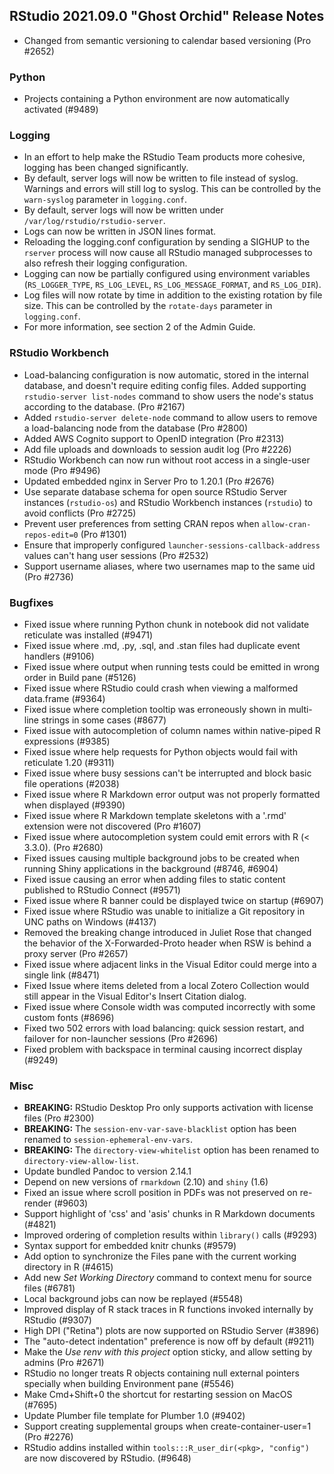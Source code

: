 
## RStudio 2021.09.0 "Ghost Orchid" Release Notes

* Changed from semantic versioning to calendar based versioning (Pro #2652)

### Python

* Projects containing a Python environment are now automatically activated (#9489)


### Logging

* In an effort to help make the RStudio Team products more cohesive, logging has been changed significantly.
* By default, server logs will now be written to file instead of syslog. Warnings and errors will still log to syslog. This can be controlled by the `warn-syslog` parameter in `logging.conf`.
* By default, server logs will now be written under `/var/log/rstudio/rstudio-server`.
* Logs can now be written in JSON lines format.
* Reloading the logging.conf configuration by sending a SIGHUP to the `rserver` process will now cause all RStudio managed subprocesses to also refresh their logging configuration.
* Logging can now be partially configured using environment variables (`RS_LOGGER_TYPE`, `RS_LOG_LEVEL`, `RS_LOG_MESSAGE_FORMAT`, and `RS_LOG_DIR`).
* Log files will now rotate by time in addition to the existing rotation by file size. This can be controlled by the `rotate-days` parameter in `logging.conf`.
* For more information, see section 2 of the Admin Guide.

### RStudio Workbench

* Load-balancing configuration is now automatic, stored in the internal database, and doesn't require editing config files. Added supporting `rstudio-server list-nodes` command to show users the node's status according to the database. (Pro #2167)
* Added `rstudio-server delete-node` command to allow users to remove a load-balancing node from the database (Pro #2800)
* Added AWS Cognito support to OpenID integration (Pro #2313)
* Add file uploads and downloads to session audit log (Pro #2226)
* RStudio Workbench can now run without root access in a single-user mode (Pro #9496)
* Updated embedded nginx in Server Pro to 1.20.1 (Pro #2676)
* Use separate database schema for open source RStudio Server instances (`rstudio-os`) and RStudio Workbench instances (`rstudio`) to avoid conflicts (Pro #2725)
* Prevent user preferences from setting CRAN repos when `allow-cran-repos-edit=0` (Pro #1301)
* Ensure that improperly configured `launcher-sessions-callback-address` values can't hang user sessions (Pro #2532)
* Support username aliases, where two usernames map to the same uid (Pro #2736)

### Bugfixes

* Fixed issue where running Python chunk in notebook did not validate reticulate was installed (#9471)
* Fixed issue where .md, .py, .sql, and .stan files had duplicate event handlers (#9106)
* Fixed issue where output when running tests could be emitted in wrong order in Build pane (#5126)
* Fixed issue where RStudio could crash when viewing a malformed data.frame (#9364)
* Fixed issue where completion tooltip was erroneously shown in multi-line strings in some cases (#8677)
* Fixed issue with autocompletion of column names within native-piped R expressions (#9385)
* Fixed issue where help requests for Python objects would fail with reticulate 1.20 (#9311)
* Fixed issue where busy sessions can't be interrupted and block basic file operations (#2038)
* Fixed issue where R Markdown error output was not properly formatted when displayed (#9390)
* Fixed issue where R Markdown template skeletons with a '.rmd' extension were not discovered (Pro #1607)
* Fixed issue where autocompletion system could emit errors with R (< 3.3.0). (Pro #2680)
* Fixed issues causing multiple background jobs to be created when running Shiny applications in the background (#8746, #6904)
* Fixed issue causing an error when adding files to static content published to RStudio Connect (#9571)
* Fixed issue where R banner could be displayed twice on startup (#6907)
* Fixed issue where RStudio was unable to initialize a Git repository in UNC paths on Windows (#4137)
* Removed the breaking change introduced in Juliet Rose that changed the behavior of the X-Forwarded-Proto header when RSW is behind a proxy server (Pro #2657)
* Fixed issue where adjacent links in the Visual Editor could merge into a single link (#8471)
* Fixed Issue where items deleted from a local Zotero Collection would still appear in the Visual Editor's Insert Citation dialog.
* Fixed issue where Console width was computed incorrectly with some custom fonts (#8696)
* Fixed two 502 errors with load balancing: quick session restart, and failover for non-launcher sessions (Pro #2696)
* Fixed problem with backspace in terminal causing incorrect display (#9249)

### Misc

* **BREAKING:** RStudio Desktop Pro only supports activation with license files (Pro #2300)
* **BREAKING:** The `session-env-var-save-blacklist` option has been renamed to `session-ephemeral-env-vars`.
* **BREAKING:** The `directory-view-whitelist` option has been renamed to `directory-view-allow-list`.
* Update bundled Pandoc to version 2.14.1 
* Depend on new versions of `rmarkdown` (2.10) and `shiny` (1.6)
* Fixed an issue where scroll position in PDFs was not preserved on re-render (#9603)
* Support highlight of 'css' and 'asis' chunks in R Markdown documents (#4821)
* Improved ordering of completion results within `library()` calls (#9293)
* Syntax support for embedded knitr chunks (#9579)
* Add option to synchronize the Files pane with the current working directory in R (#4615)
* Add new *Set Working Directory* command to context menu for source files (#6781)
* Local background jobs can now be replayed (#5548)
* Improved display of R stack traces in R functions invoked internally by RStudio (#9307)
* High DPI ("Retina") plots are now supported on RStudio Server (#3896)
* The "auto-detect indentation" preference is now off by default (#9211) 
* Make the *Use renv with this project* option sticky, and allow setting by admins (Pro #2671)
* RStudio no longer treats R objects containing null external pointers specially when building Environment pane (#5546)
* Make Cmd+Shift+0 the shortcut for restarting session on MacOS (#7695)
* Update Plumber file template for Plumber 1.0 (#9402)
* Support creating supplemental groups when create-container-user=1 (Pro #2276)
* RStudio addins installed within `tools:::R_user_dir(<pkg>, "config")` are now discovered by RStudio. (#9648)
